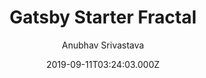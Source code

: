 ---
title: Gatsby Starter Fractal
github: https://github.com/anubhavsrivastava/gatsby-starter-fractal
demo: https://anubhavsrivastava.github.io/gatsby-starter-fractal/
author: Anubhav Srivastava
ssg:
  - Gatsby
cms:
  - Markdown
date: 2019-09-11T03:24:03.000Z
description: Gatsby.js V2 starter template based on Fractal by HTML5 UP
draft: true
publish_date: '2019-06-15T06:39:38Z'
github_star: 21
github_fork: 10
update_date: '2022-01-13T09:50:03Z'
---